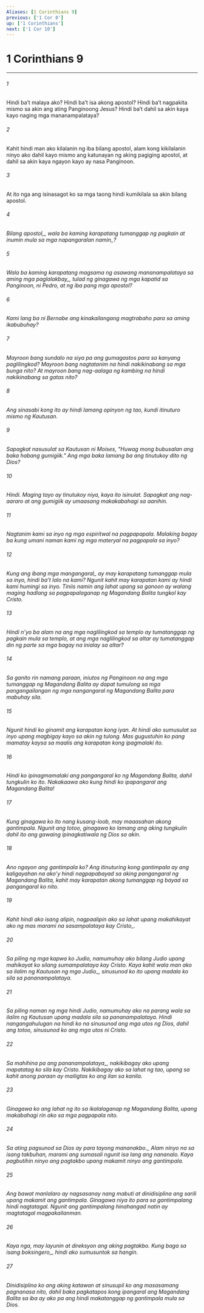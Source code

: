 ```yaml
---
Aliases: [1 Corinthians 9]
previous: ['1 Cor 8']
up: ['1 Corinthians']
next: ['1 Cor 10']
---
```

# 1 Corinthians 9

***






















###### 1 










Hindi baʼt malaya ako? Hindi baʼt isa akong apostol? Hindi baʼt nagpakita mismo sa akin ang ating Panginoong Jesus? Hindi baʼt dahil sa akin kaya kayo naging mga mananampalataya? 





















###### 2 










Kahit hindi man ako kilalanin ng iba bilang apostol, alam kong kikilalanin ninyo ako dahil kayo mismo ang katunayan ng aking pagiging apostol, at dahil sa akin kaya ngayon kayo ay nasa Panginoon. 





















###### 3 










At ito nga ang isinasagot ko sa mga taong hindi kumikilala sa akin bilang apostol. 





















###### 4 










<i class="trans-change">Bilang apostol,_ wala ba kaming karapatang tumanggap ng pagkain at inumin <i class="trans-change">mula sa mga napangaralan namin_? 





















###### 5 










Wala ba kaming karapatang magsama ng asawang mananampalataya <i class="trans-change">sa aming mga paglalakbay_, tulad ng ginagawa ng mga kapatid sa Panginoon, ni Pedro, at ng iba pang mga apostol? 





















###### 6 










Kami lang ba ni Bernabe ang kinakailangang magtrabaho para sa aming ikabubuhay? 





















###### 7 










Mayroon bang sundalo na siya pa ang gumagastos para sa kanyang paglilingkod? Mayroon bang nagtatanim na hindi nakikinabang sa mga bunga nito? At mayroon bang nag-aalaga ng kambing na hindi nakikinabang sa gatas nito? 





















###### 8 










Ang sinasabi kong ito ay hindi lamang opinyon ng tao, kundi itinuturo mismo ng Kautusan. 





















###### 9 










Sapagkat nasusulat sa Kautusan ni Moises, "Huwag mong bubusalan ang baka habang gumigiik." Ang mga baka lamang ba ang tinutukoy dito ng Dios? 





















###### 10 










Hindi. Maging tayo ay tinutukoy niya, kaya ito isinulat. Sapagkat ang nag-aararo at ang gumigiik ay umaasang makakabahagi sa aanihin. 





















###### 11 










Nagtanim kami sa inyo ng mga espiritwal na pagpapapala. Malaking bagay ba kung umani naman kami ng mga materyal na pagpapala sa inyo? 





















###### 12 










Kung ang ibang <i class="trans-change">mga mangangaral_ ay may karapatang tumanggap mula sa inyo, hindi baʼt lalo na kami? Ngunit kahit may karapatan kami ay hindi kami humingi sa inyo. Tiniis namin ang lahat upang sa ganoon ay walang maging hadlang sa pagpapalaganap ng Magandang Balita tungkol kay Cristo. 





















###### 13 










Hindi nʼyo ba alam na ang mga naglilingkod sa templo ay tumatanggap ng pagkain mula sa templo, at ang mga naglilingkod sa altar ay tumatanggap din ng parte sa mga bagay na inialay sa altar? 





















###### 14 










Sa ganito rin namang paraan, iniutos ng Panginoon na ang mga tumanggap ng Magandang Balita ay dapat tumulong sa mga pangangailangan ng mga nangangaral ng Magandang Balita para mabuhay sila. 





















###### 15 










Ngunit hindi ko ginamit ang karapatan kong iyan. At hindi ako sumusulat sa inyo upang magbigay kayo sa akin ng tulong. Mas gugustuhin ko pang mamatay kaysa sa maalis ang karapatan kong ipagmalaki ito. 





















###### 16 










Hindi ko ipinagmamalaki ang pangangaral ko ng Magandang Balita, dahil tungkulin ko ito. Nakakaawa ako kung hindi ko ipapangaral ang Magandang Balita! 





















###### 17 










Kung ginagawa ko ito nang kusang-loob, may maaasahan akong gantimpala. Ngunit ang totoo, ginagawa ko lamang ang aking tungkulin dahil ito ang gawaing ipinagkatiwala ng Dios sa akin. 





















###### 18 










Ano ngayon ang gantimpala ko? Ang itinuturing kong gantimpala ay ang kaligayahan na akoʼy hindi nagpapabayad sa aking pangangaral ng Magandang Balita, kahit may karapatan akong tumanggap ng bayad sa pangangaral ko nito. 





















###### 19 










Kahit hindi ako isang alipin, nagpaalipin ako sa lahat upang makahikayat ako ng mas marami <i class="trans-change">na sasampalataya kay Cristo_. 





















###### 20 










Sa piling ng mga kapwa ko Judio, namumuhay ako bilang Judio upang mahikayat ko silang sumampalataya kay Cristo. Kaya kahit wala man ako sa ilalim ng Kautusan <i class="trans-change">ng mga Judio_, sinusunod ko ito upang madala ko sila sa pananampalataya. 





















###### 21 










Sa piling naman ng mga hindi Judio, namumuhay ako na parang wala sa ilalim ng Kautusan upang madala sila sa pananampalataya. Hindi nangangahulugan na hindi ko na sinusunod ang mga utos ng Dios, dahil ang totoo, sinusunod ko ang mga utos ni Cristo. 





















###### 22 










Sa mahihina pa <i class="trans-change">ang pananampalataya_, nakikibagay ako upang mapatatag ko sila kay Cristo. Nakikibagay ako sa lahat ng tao, upang sa kahit anong paraan ay mailigtas ko ang ilan sa kanila. 





















###### 23 










Ginagawa ko ang lahat ng ito sa ikalalaganap ng Magandang Balita, upang makabahagi rin ako sa mga pagpapala nito. 





















###### 24 










<i class="trans-change">Sa ating pagsunod sa Dios ay para tayong mananakbo._ Alam ninyo na sa isang takbuhan, marami ang sumasali ngunit isa lang ang nananalo. Kaya pagbutihin ninyo ang pagtakbo upang makamit ninyo ang gantimpala. 





















###### 25 










Ang bawat manlalaro ay nagsasanay nang mabuti at dinidisiplina ang sarili upang makamit ang gantimpala. Ginagawa niya ito para sa gantimpalang hindi nagtatagal. Ngunit ang gantimpalang hinahangad natin ay magtatagal magpakailanman. 





















###### 26 










Kaya nga, may layunin at direksyon ang aking pagtakbo. <i class="trans-change">Kung baga sa isang boksingero,_ hindi ako sumusuntok sa hangin. 





















###### 27 










Dinidisiplina ko ang aking katawan at sinusupil ko ang masasamang pagnanasa nito, dahil baka pagkatapos kong ipangaral ang Magandang Balita sa iba ay ako pa ang hindi makatanggap ng gantimpala mula sa Dios.
